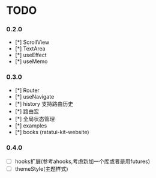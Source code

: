 # TODO

### 0.2.0

- [*] ScrollView
- [*] TextArea
- [*] useEffect
- [*] useMemo

### 0.3.0

- [*] Router
- [*] useNavigate
- [*] history 支持路由历史
- [*] 路由宏
- [*] 全局状态管理
- [*] examples
- [*] books (ratatui-kit-website)

### 0.4.0

- [ ] hooks扩展(参考ahooks,考虑新加一个库或者是用futures)
- [ ] themeStyle(主题样式)
